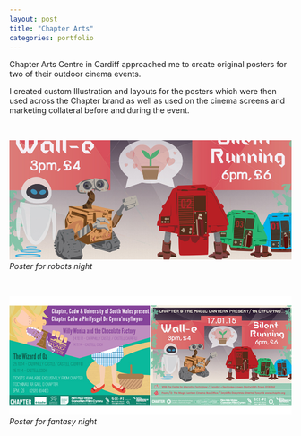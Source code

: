 ```yaml
---
layout: post
title: "Chapter Arts"
categories: portfolio
---
```


Chapter Arts Centre in Cardiff approached me to create original posters for two of their outdoor cinema events.

I created custom Illustration and layouts for the posters which were then used across the Chapter brand as well as used on the cinema screens and marketing collateral before and during the event.

<br />

![Poster for robots night](https://github.com/Erioldoesdesign/erioldoesdesign.github.io/blob/master/images/chapter-slide-size-3.jpeg?raw=true "Poster for robots night")
*Poster for robots night*

<br />

![Poster for fantasy night](https://github.com/Erioldoesdesign/erioldoesdesign.github.io/blob/master/images/chapter-slide-size.jpeg?raw=true "Poster for fantasy night")
*Poster for fantasy night*

